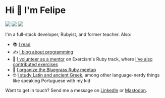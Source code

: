 # Hi 👋 I'm Felipe

<a href="https://fpsvogel.com" alt="Felipe's blog" rel="me"><img src="https://img.shields.io/badge/✏️%20My%20Blog-555?style=flat" /></a>
<a href="https://ruby.social/@fpsvogel" alt="Felipe on Mastodon" rel="me"><img src="https://img.shields.io/badge/Mastodon-615ef8?style=flat&logo=mastodon&logoColor=white" /></a>
<a href="https://www.linkedin.com/in/fpsvogel" alt="Felipe on LinkedIn" rel="me"><img src="https://img.shields.io/badge/LinkedIn-blue?style=flat&logo=linkedin" /></a>

I'm a full-stack developer, Rubyist, and former teacher. Also:

- 📚 [I read](https://fpsvogel.com/reading)
- ✍️ [I blog about programming](https://fpsvogel.com/posts)
- 🤗 [I volunteer as a mentor](https://exercism.org/profiles/fpsvogel/testimonials) on Exercism's Ruby track, where [I've also contributed exercises](https://github.com/exercism/ruby/pulls?q=is%3Apr+author%3Afpsvogel)
- 🐎 [I organize the Bluegrass Ruby meetup](https://bluegrassruby.club/)
- 🤓 [I study Latin and ancient Greek](https://github.com/fpsvogel/learn-latin-and-greek), among other language-nerdy things like speaking Portuguese with my kid

Want to get in touch? Send me a message on [LinkedIn](https://www.linkedin.com/in/fpsvogel) or [Mastodon](https://ruby.social/@fpsvogel).
